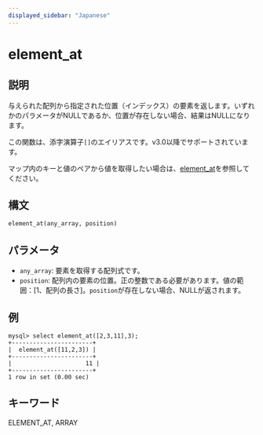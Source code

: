 ```yaml
---
displayed_sidebar: "Japanese"
---
```


# element_at

## 説明

与えられた配列から指定された位置（インデックス）の要素を返します。いずれかのパラメータがNULLであるか、位置が存在しない場合、結果はNULLになります。

この関数は、添字演算子`[]`のエイリアスです。v3.0以降でサポートされています。

マップ内のキーと値のペアから値を取得したい場合は、[element_at](../map-functions/element_at.md)を参照してください。

## 構文

```Haskell
element_at(any_array, position)
```

## パラメータ

- `any_array`: 要素を取得する配列式です。
- `position`: 配列内の要素の位置。正の整数である必要があります。値の範囲：[1、配列の長さ]。`position`が存在しない場合、NULLが返されます。

## 例

```plain text
mysql> select element_at([2,3,11],3);
+-----------------------+
|  element_at([11,2,3]) |
+-----------------------+
|                     11 |
+-----------------------+
1 row in set (0.00 sec)
```

## キーワード

ELEMENT_AT, ARRAY
